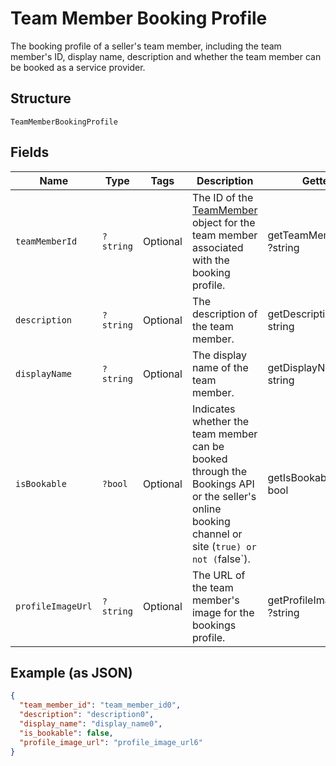 
# Team Member Booking Profile

The booking profile of a seller's team member, including the team member's ID, display name, description and whether the team member can be booked as a service provider.

## Structure

`TeamMemberBookingProfile`

## Fields

| Name | Type | Tags | Description | Getter | Setter |
|  --- | --- | --- | --- | --- | --- |
| `teamMemberId` | `?string` | Optional | The ID of the [TeamMember](/doc/models/team-member.md) object for the team member associated with the booking profile. | getTeamMemberId(): ?string | setTeamMemberId(?string teamMemberId): void |
| `description` | `?string` | Optional | The description of the team member. | getDescription(): ?string | setDescription(?string description): void |
| `displayName` | `?string` | Optional | The display name of the team member. | getDisplayName(): ?string | setDisplayName(?string displayName): void |
| `isBookable` | `?bool` | Optional | Indicates whether the team member can be booked through the Bookings API or the seller's online booking channel or site (`true) or not (`false`). | getIsBookable(): ?bool | setIsBookable(?bool isBookable): void |
| `profileImageUrl` | `?string` | Optional | The URL of the team member's image for the bookings profile. | getProfileImageUrl(): ?string | setProfileImageUrl(?string profileImageUrl): void |

## Example (as JSON)

```json
{
  "team_member_id": "team_member_id0",
  "description": "description0",
  "display_name": "display_name0",
  "is_bookable": false,
  "profile_image_url": "profile_image_url6"
}
```


